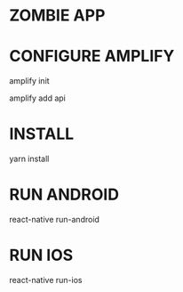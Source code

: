 # ZOMBIE APP

# CONFIGURE AMPLIFY

amplify init

amplify add api

# INSTALL

yarn install

# RUN ANDROID

react-native run-android

# RUN IOS

react-native run-ios
